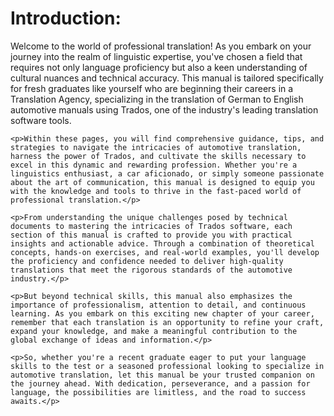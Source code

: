 <!DOCTYPE html>
<html lang="en">
<head>
    <meta charset="UTF-8">
    <meta name="viewport" content="width=device-width, initial-scale=1.0">
    <title>Introduction to Professional Translation Manual</title>
</head>
<body>
    <h1>Introduction:</h1>
    <p>Welcome to the world of professional translation! As you embark on your journey into the realm of linguistic expertise, you've chosen a field that requires not only language proficiency but also a keen understanding of cultural nuances and technical accuracy. This manual is tailored specifically for fresh graduates like yourself who are beginning their careers in a Translation Agency, specializing in the translation of German to English automotive manuals using Trados, one of the industry's leading translation software tools.</p>

    <p>Within these pages, you will find comprehensive guidance, tips, and strategies to navigate the intricacies of automotive translation, harness the power of Trados, and cultivate the skills necessary to excel in this dynamic and rewarding profession. Whether you're a linguistics enthusiast, a car aficionado, or simply someone passionate about the art of communication, this manual is designed to equip you with the knowledge and tools to thrive in the fast-paced world of professional translation.</p>

    <p>From understanding the unique challenges posed by technical documents to mastering the intricacies of Trados software, each section of this manual is crafted to provide you with practical insights and actionable advice. Through a combination of theoretical concepts, hands-on exercises, and real-world examples, you'll develop the proficiency and confidence needed to deliver high-quality translations that meet the rigorous standards of the automotive industry.</p>

    <p>But beyond technical skills, this manual also emphasizes the importance of professionalism, attention to detail, and continuous learning. As you embark on this exciting new chapter of your career, remember that each translation is an opportunity to refine your craft, expand your knowledge, and make a meaningful contribution to the global exchange of ideas and information.</p>

    <p>So, whether you're a recent graduate eager to put your language skills to the test or a seasoned professional looking to specialize in automotive translation, let this manual be your trusted companion on the journey ahead. With dedication, perseverance, and a passion for language, the possibilities are limitless, and the road to success awaits.</p>
</body>
</html>
